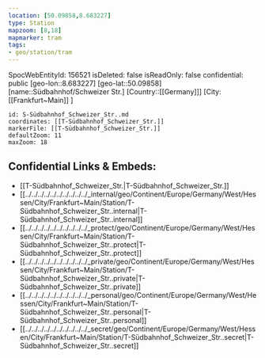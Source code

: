 ```yaml
---
location: [50.09858,8.683227]
type: Station 
mapzoom: [8,18] 
mapmarker: tram 
tags:
- geo/station/tram
---
```

SpocWebEntityId: 156521
isDeleted: false
isReadOnly: false
confidential: public
[geo-lon::8.683227]
[geo-lat::50.09858]
[name::Südbahnhof/Schweizer Str.]
[Country::[[Germany]]]
[City:[[Frankfurt~Main]] ]


```leaflet
id: S-Südbahnhof_Schweizer_Str..md
coordinates: [[T-Südbahnhof_Schweizer_Str.]]
markerFile: [[T-Südbahnhof_Schweizer_Str.]]
defaultZoom: 11 
maxZoom: 18
```


## Confidential Links & Embeds: 
- [[T-Südbahnhof_Schweizer_Str.|T-Südbahnhof_Schweizer_Str.]] 
- [[../../../../../../../../../../_internal/geo/Continent/Europe/Germany/West/Hessen/City/Frankfurt~Main/Station/T-Südbahnhof_Schweizer_Str..internal|T-Südbahnhof_Schweizer_Str..internal]] 
- [[../../../../../../../../../../_protect/geo/Continent/Europe/Germany/West/Hessen/City/Frankfurt~Main/Station/T-Südbahnhof_Schweizer_Str..protect|T-Südbahnhof_Schweizer_Str..protect]] 
- [[../../../../../../../../../../_private/geo/Continent/Europe/Germany/West/Hessen/City/Frankfurt~Main/Station/T-Südbahnhof_Schweizer_Str..private|T-Südbahnhof_Schweizer_Str..private]] 
- [[../../../../../../../../../../_personal/geo/Continent/Europe/Germany/West/Hessen/City/Frankfurt~Main/Station/T-Südbahnhof_Schweizer_Str..personal|T-Südbahnhof_Schweizer_Str..personal]] 
- [[../../../../../../../../../../_secret/geo/Continent/Europe/Germany/West/Hessen/City/Frankfurt~Main/Station/T-Südbahnhof_Schweizer_Str..secret|T-Südbahnhof_Schweizer_Str..secret]] 
